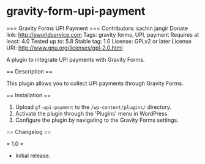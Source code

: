 # gravity-form-upi-payment

=== Gravity Forms UPI Payment ===
Contributors: sachin jangir
Donate link: http://eworldservice.com
Tags: gravity forms, UPI, payment
Requires at least: 4.0
Tested up to: 5.8
Stable tag: 1.0
License: GPLv2 or later
License URI: http://www.gnu.org/licenses/gpl-2.0.html

A plugin to integrate UPI payments with Gravity Forms.

== Description ==

This plugin allows you to collect UPI payments through Gravity Forms.

== Installation ==

1. Upload `gf-upi-payment` to the `/wp-content/plugins/` directory.
2. Activate the plugin through the 'Plugins' menu in WordPress.
3. Configure the plugin by navigating to the Gravity Forms settings.

== Changelog ==

= 1.0 =
* Initial release.
